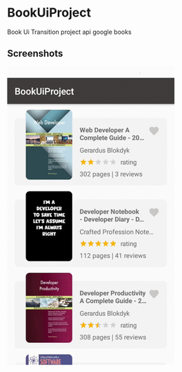 # BookUiProject
 Book  Ui Transition project api google books 

Screenshots
-----------

![Demo screenshot][1]

[1]: /screenshots/app_test_2.gif